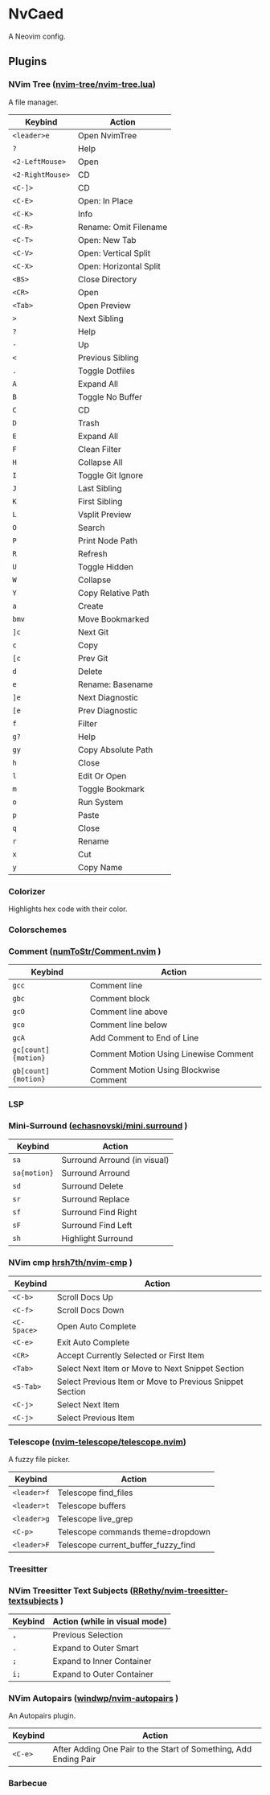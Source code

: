 # NvCaed

A Neovim config.

## Plugins

### NVim Tree ([nvim-tree/nvim-tree.lua](https://github.com/nvim-tree/nvim-tree.lua))

A file manager.

| Keybind          | Action                 |
| ---------------- | ---------------------- |
| `<leader>e`      | Open NvimTree          |
| `?`              | Help                   |
| `<2-LeftMouse>`  | Open                   |
| `<2-RightMouse>` | CD                     |
| `<C-]>`          | CD                     |
| `<C-E>`          | Open: In Place         |
| `<C-K>`          | Info                   |
| `<C-R>`          | Rename: Omit Filename  |
| `<C-T>`          | Open: New Tab          |
| `<C-V>`          | Open: Vertical Split   |
| `<C-X>`          | Open: Horizontal Split |
| `<BS>`           | Close Directory        |
| `<CR>`           | Open                   |
| `<Tab>`          | Open Preview           |
| `>`              | Next Sibling           |
| `?`              | Help                   |
| `-`              | Up                     |
| `<`              | Previous Sibling       |
| `.`              | Toggle Dotfiles        |
| `A`              | Expand All             |
| `B`              | Toggle No Buffer       |
| `C`              | CD                     |
| `D`              | Trash                  |
| `E`              | Expand All             |
| `F`              | Clean Filter           |
| `H`              | Collapse All           |
| `I`              | Toggle Git Ignore      |
| `J`              | Last Sibling           |
| `K`              | First Sibling          |
| `L`              | Vsplit Preview         |
| `O`              | Search                 |
| `P`              | Print Node Path        |
| `R`              | Refresh                |
| `U`              | Toggle Hidden          |
| `W`              | Collapse               |
| `Y`              | Copy Relative Path     |
| `a`              | Create                 |
| `bmv`            | Move Bookmarked        |
| `]c`             | Next Git               |
| `c`              | Copy                   |
| `[c`             | Prev Git               |
| `d`              | Delete                 |
| `e`              | Rename: Basename       |
| `]e`             | Next Diagnostic        |
| `[e`             | Prev Diagnostic        |
| `f`              | Filter                 |
| `g?`             | Help                   |
| `gy`             | Copy Absolute Path     |
| `h`              | Close                  |
| `l`              | Edit Or Open           |
| `m`              | Toggle Bookmark        |
| `o`              | Run System             |
| `p`              | Paste                  |
| `q`              | Close                  |
| `r`              | Rename                 |
| `x`              | Cut                    |
| `y`              | Copy Name              |

### Colorizer

Highlights hex code with their color.

### Colorschemes

### Comment ([numToStr/Comment.nvim](https://github.com/numToStr/Comment.nvim) )

| Keybind             | Action                                 |
| ------------------- | -------------------------------------- |
| `gcc`               | Comment line                           |
| `gbc`               | Comment block                          |
| `gcO`               | Comment line above                     |
| `gco`               | Comment line below                     |
| `gcA`               | Add Comment to End of Line             |
| `gc[count]{motion}` | Comment Motion Using Linewise Comment  |
| `gb[count]{motion}` | Comment Motion Using Blockwise Comment |

### LSP

### Mini-Surround ([echasnovski/mini.surround](https://github.com/echasnovski/mini.surround) )

| Keybind      | Action                       |
| ------------ | ---------------------------- |
| `sa`         | Surround Arround (in visual) |
| `sa{motion}` | Surround Arround             |
| `sd`         | Surround Delete              |
| `sr`         | Surround Replace             |
| `sf`         | Surround Find Right          |
| `sF`         | Surround Find Left           |
| `sh`         | Highlight Surround           |

### NVim cmp [hrsh7th/nvim-cmp](https://github.com/hrsh7th/nvim-cmp) )

| Keybind     | Action                                                   |
| ----------- | -------------------------------------------------------- |
| `<C-b>`     | Scroll Docs Up                                           |
| `<C-f>`     | Scroll Docs Down                                         |
| `<C-Space>` | Open Auto Complete                                       |
| `<C-e>`     | Exit Auto Complete                                       |
| `<CR>`      | Accept Currently Selected or First Item                  |
| `<Tab>`     | Select Next Item or Move to Next Snippet Section         |
| `<S-Tab>`   | Select Previous Item or Move to Previous Snippet Section |
| `<C-j>`     | Select Next Item                                         |
| `<C-j>`     | Select Previous Item                                     |

### Telescope ([nvim-telescope/telescope.nvim](https://github.com/nvim-telescope/telescope.nvim))

A fuzzy file picker.

| Keybind     | Action                              |
| ----------- | ----------------------------------- |
| `<leader>f` | Telescope find_files                |
| `<leader>t` | Telescope buffers                   |
| `<leader>g` | Telescope live_grep                 |
| `<C-p>`     | Telescope commands theme=dropdown   |
| `<leader>F` | Telescope current_buffer_fuzzy_find |

### Treesitter

### NVim Treesitter Text Subjects ([RRethy/nvim-treesitter-textsubjects](https://github.com/RRethy/nvim-treesitter-textsubjects) )

| Keybind | Action (while in visual mode) |
| ------- | ----------------------------- |
| `,`     | Previous Selection            |
| `.`     | Expand to Outer Smart         |
| `;`     | Expand to Inner Container     |
| `i;`    | Expand to Outer Container     |

### NVim Autopairs ([windwp/nvim-autopairs](https://github.com/windwp/nvim-autopairs) )

An Autopairs plugin.

| Keybind | Action                                                           |
| ------- | ---------------------------------------------------------------- |
| `<C-e>` | After Adding One Pair to the Start of Something, Add Ending Pair |

### Barbecue
